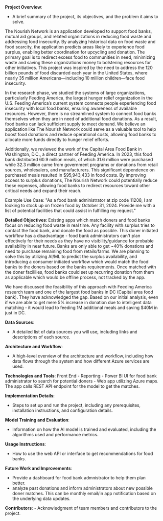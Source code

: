 **Project Overview**:
   - A brief summary of the project, its objectives, and the problem it aims to solve.

The Nourish Network is an application developed to support food banks, mutual aid groups, and related organizations in reducing food waste and addressing food insecurity. By analyzing historical data on food waste and food scarcity, the application predicts areas likely to experience food surplus, enabling better coordination for upcycling and donation. The primary goal is to redirect excess food to communities in need, minimizing waste and saving these organizations money to bolstering resources for other initiatives. This project was inspired by the need to address the 120 billion pounds of food discarded each year in the United States, where nearly 35 million Americans—including 10 million children—face food insecurity.

In the research phase, we studied the systems of large organizations, particularly Feeding America, the largest hunger relief organization in the U.S. Feeding America’s current system connects people experiencing food insecurity with local food banks, ensuring awareness of available resources. However, there is no streamlined system to connect food banks themselves when they are in need of additional food donations. As a result, food banks can lack sufficient supply to meet demand. We believe an application like The Nourish Network could serve as a valuable tool to help boost food donations and reduce operational costs, allowing food banks to allocate more funds directly to hunger relief efforts.

Additionally, we reviewed the work of the Capital Area Food Bank in Washington, D.C., a direct partner of Feeding America. In 2023, this food bank distributed 60.9 million meals, of which 31.6 million were purchased while 32.3 million came from government programs or donations from retail sources, wholesalers, and manufacturers. This significant dependence on purchased meals resulted in $95,943,433 in food costs. By improving access to surplus donations, The Nourish Network could potentially reduce these expenses, allowing food banks to redirect resources toward other critical needs and expand their reach.

Example Use Case: "As a food bank administrator at zip code 11208, I am looking to stock up on frozen food by October 31, 2024. Provide me with a list of potential facilities that could assist in fulfilling my request." 

**Detailed Objectives**:
Existing apps which match doners and food banks focus on reducing food waste in real time. Any facility with surplus tries to contact the food bank, and donate the food as possible. 
This doner initiated workflow has a disadvantage - food bank administrators can't plan effectively for their needs as they have no visibility/guidance for probable availability in near future.
Banks are only able to get ~40% donations and need to purchase remaining food from retails/farms.
We are planning to solve this by utilizing AI/ML to predict the surplus availability, and introducing a consumer initiated workflow which would match the food banks to the doners based on the banks requirements. Once matched with the doner facililies, food banks could set up recurring donation from them as applicable which would be offline process, not tracked by the app. 

We have discussed the feasibility of this approach with Feeding America research team and one of the largest food banks in DC (Capital area food bank). They have acknowledged the gap. Based on our initial analysis, even if we are able to get mere 5% increase in donation due to intelligent data matching - it would lead to feeding 1M additional meals and saving $40M in just in DC.  

**Data Sources**:
   - A detailed list of data sources you will use, including links and descriptions of each source.

**Architecture and Workflow**:
   - A high-level overview of the architecture and workflow, including how data flows through the system and how different Azure services are used.

**Technologies and Tools**:
Front End - 
Reporting - Power BI
UI for food bank administrator to search for potential doners - Web app utilizing Azure maps. The app calls REST API endpoint for the model to get the matches. 

**Implementation Details**:
   - Steps to set up and run the project, including any prerequisites, installation instructions, and configuration details.

**Model Training and Evaluation**:
   - Information on how the AI model is trained and evaluated, including the algorithms used and performance metrics.

**Usage Instructions**:
   - How to use the web API or interface to get recommendations for food banks.

**Future Work and Improvements**:
   - Provide a dashboard for food bank admnistrator to help them plan better.
   - analyze past donations and inform administrators about new possible doner matches. This can be monthly email/in app notification based on the underlying data updates.  
     

**Contributors**:
    - Acknowledgment of team members and contributors to the project.





